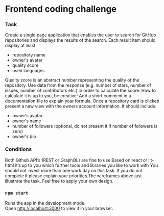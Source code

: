 # Frontend coding challenge



### Task
Create a single page application that enables the user to search for GitHub repositories and displays the
results of the search. Each result item should display at least:

- repository name
- owner's avatar
- quality score
- used languages


Quality score is an abstract number representing the quality of the repository. Use data from the response
(e.g. number of stars, number of issues, number of contributors etc.) in order to calculate the score. How to
calculate it is up to you, be creative! Add a short comment in a documentation file to explain your formula.
Once a repository card is clicked present a new view with the owners account information. It should include:


- owner's avatar
- owner's name
- number of followers (optional, do not present it if number of followers is zero)
- owner's bio


### Conditions

Both Github API‘s (REST or GraphQL) are fine to use
Based on react or lit-html it‘s up to you which further tools and libraries you like to work with
You should not invest more than one work day on this task. If you do not complete it please explain your
priorities.The wireframes above just illustrate the task. Feel free to apply your own design.


### `npm start`

Runs the app in the development mode.\
Open [http://localhost:3000](http://localhost:3000) to view it in your browser.
